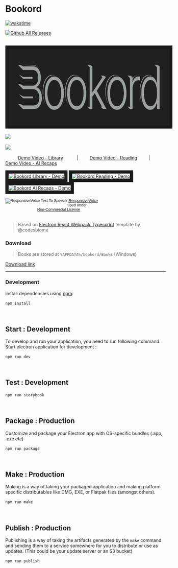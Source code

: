 # Bookord

[![wakatime](https://wakatime.com/badge/github/LiprikON2/Bookord.svg)](https://wakatime.com/badge/github/LiprikON2/Bookord)

[![Github All Releases](https://img.shields.io/github/downloads/liprikon2/bookord/total.svg)]()


&nbsp;&nbsp;&nbsp;&nbsp;&nbsp;&nbsp;&nbsp;&nbsp;&nbsp; <img src="assets/icons/brand/bookord-logo.svg" height="240" border="10" />

![](https://i.imgur.com/I25O50n.png)

![](https://i.imgur.com/k8MDUEz.png)


&nbsp;&nbsp;&nbsp;&nbsp;&nbsp;&nbsp;&nbsp;&nbsp;&nbsp; [Demo Video - Library](https://www.youtube.com/watch?v=lXqP77dod8o) &nbsp;&nbsp;&nbsp;&nbsp;&nbsp;&nbsp;&nbsp;&nbsp;&nbsp; | &nbsp;&nbsp;&nbsp;&nbsp;&nbsp;&nbsp;&nbsp; [Demo Video - Reading](https://www.youtube.com/watch?v=95-NBEa5OIw) &nbsp;&nbsp;&nbsp;&nbsp;&nbsp;&nbsp;&nbsp; | &nbsp;&nbsp;&nbsp;&nbsp;&nbsp;&nbsp;&nbsp;&nbsp;&nbsp; [Demo Video - AI Recaps](https://www.youtube.com/watch?v=i9kWWFO5MVY)

<a href="http://www.youtube.com/watch?feature=player_embedded&v=lXqP77dod8o
" target="_blank"><img src="http://img.youtube.com/vi/lXqP77dod8o/mqdefault.jpg" 
alt="Bookord Library - Demo" width="240" height="135" border="10" /></a>
<a href="http://www.youtube.com/watch?feature=player_embedded&v=95-NBEa5OIw
" target="_blank"><img src="http://img.youtube.com/vi/95-NBEa5OIw/mqdefault.jpg" 
alt="Bookord Reading - Demo" width="240" height="135" border="10" /></a>
<a href="http://www.youtube.com/watch?feature=player_embedded&v=i9kWWFO5MVY
" target="_blank"><img src="http://img.youtube.com/vi/i9kWWFO5MVY/mqdefault.jpg" 
alt="Bookord AI Recaps - Demo" width="240" height="135" border="10" /></a>


<div style="width:300px;vertical-align:top;font-family: Arial;font-size:9pt;line-height: normal">
<a rel="license" href="//responsivevoice.org/"><img title="ResponsiveVoice Text To Speech" src="https://responsivevoice.org/wp-content/uploads/2014/08/120x31.png" style="float:left;padding-right:2px" /></a><span xmlns:dct="https://purl.org/dc/terms/" property="dct:title">&nbsp;<a href="//responsivevoice.org/" target="_blank" title="ResponsiveVoice Text To Speech">ResponsiveVoice</a></span> used under<br/>&nbsp;&nbsp;&nbsp;&nbsp;&nbsp;&nbsp;&nbsp;&nbsp;&nbsp;&nbsp;&nbsp;&nbsp;&nbsp;&nbsp;&nbsp;&nbsp;&nbsp;&nbsp;&nbsp;&nbsp;&nbsp;&nbsp;&nbsp;&nbsp;&nbsp;&nbsp;&nbsp;&nbsp;&nbsp; <a rel="license" href="https://creativecommons.org/licenses/by-nc-nd/4.0/" title="Creative Commons Attribution-NonCommercial-NoDerivatives 4.0 International License">Non-Commercial License</a></div>
<div style="clear:both;">&nbsp;</div>


> Based on [Electron React Webpack Typescript](https://github.com/codesbiome/electron-react-webpack-typescript-2024) template by @codesbiome


### Download
> Books are stored at `%APPDATA%/bookord/Books` (Windows)

[Download link](https://github.com/LiprikON2/bookord/releases/latest)


___



### Development


Install dependencies using [npm](https://www.npmjs.com/):

```bash
npm install
```

<br />

## Start : Development

To develop and run your application, you need to run following command.
<br />
Start electron application for development :

```bash
npm run dev
```

<br />


## Test : Development


```bash
npm run storybook
```

<br />

## Package : Production

Customize and package your Electron app with OS-specific bundles (.app, .exe etc)

```bash
npm run package
```

<br />

## Make : Production

Making is a way of taking your packaged application and making platform specific distributables like DMG, EXE, or Flatpak files (amongst others).

```bash
npm run make
```

<br />

## Publish : Production

Publishing is a way of taking the artifacts generated by the `make` command and sending them to a service somewhere for you to distribute or use as updates. (This could be your update server or an S3 bucket)

```bash
npm run publish
```

<br />

